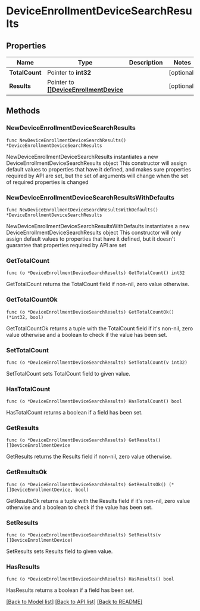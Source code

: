# DeviceEnrollmentDeviceSearchResults

## Properties

Name | Type | Description | Notes
------------ | ------------- | ------------- | -------------
**TotalCount** | Pointer to **int32** |  | [optional] 
**Results** | Pointer to [**[]DeviceEnrollmentDevice**](DeviceEnrollmentDevice.md) |  | [optional] 

## Methods

### NewDeviceEnrollmentDeviceSearchResults

`func NewDeviceEnrollmentDeviceSearchResults() *DeviceEnrollmentDeviceSearchResults`

NewDeviceEnrollmentDeviceSearchResults instantiates a new DeviceEnrollmentDeviceSearchResults object
This constructor will assign default values to properties that have it defined,
and makes sure properties required by API are set, but the set of arguments
will change when the set of required properties is changed

### NewDeviceEnrollmentDeviceSearchResultsWithDefaults

`func NewDeviceEnrollmentDeviceSearchResultsWithDefaults() *DeviceEnrollmentDeviceSearchResults`

NewDeviceEnrollmentDeviceSearchResultsWithDefaults instantiates a new DeviceEnrollmentDeviceSearchResults object
This constructor will only assign default values to properties that have it defined,
but it doesn't guarantee that properties required by API are set

### GetTotalCount

`func (o *DeviceEnrollmentDeviceSearchResults) GetTotalCount() int32`

GetTotalCount returns the TotalCount field if non-nil, zero value otherwise.

### GetTotalCountOk

`func (o *DeviceEnrollmentDeviceSearchResults) GetTotalCountOk() (*int32, bool)`

GetTotalCountOk returns a tuple with the TotalCount field if it's non-nil, zero value otherwise
and a boolean to check if the value has been set.

### SetTotalCount

`func (o *DeviceEnrollmentDeviceSearchResults) SetTotalCount(v int32)`

SetTotalCount sets TotalCount field to given value.

### HasTotalCount

`func (o *DeviceEnrollmentDeviceSearchResults) HasTotalCount() bool`

HasTotalCount returns a boolean if a field has been set.

### GetResults

`func (o *DeviceEnrollmentDeviceSearchResults) GetResults() []DeviceEnrollmentDevice`

GetResults returns the Results field if non-nil, zero value otherwise.

### GetResultsOk

`func (o *DeviceEnrollmentDeviceSearchResults) GetResultsOk() (*[]DeviceEnrollmentDevice, bool)`

GetResultsOk returns a tuple with the Results field if it's non-nil, zero value otherwise
and a boolean to check if the value has been set.

### SetResults

`func (o *DeviceEnrollmentDeviceSearchResults) SetResults(v []DeviceEnrollmentDevice)`

SetResults sets Results field to given value.

### HasResults

`func (o *DeviceEnrollmentDeviceSearchResults) HasResults() bool`

HasResults returns a boolean if a field has been set.


[[Back to Model list]](../README.md#documentation-for-models) [[Back to API list]](../README.md#documentation-for-api-endpoints) [[Back to README]](../README.md)


